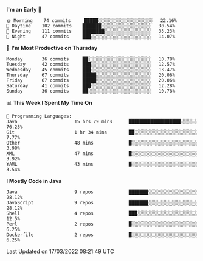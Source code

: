 <!--START_SECTION:waka-->
**I'm an Early 🐤** 

```text
🌞 Morning    74 commits     █████░░░░░░░░░░░░░░░░░░░░   22.16% 
🌆 Daytime    102 commits    ███████░░░░░░░░░░░░░░░░░░   30.54% 
🌃 Evening    111 commits    ████████░░░░░░░░░░░░░░░░░   33.23% 
🌙 Night      47 commits     ███░░░░░░░░░░░░░░░░░░░░░░   14.07%

```
📅 **I'm Most Productive on Thursday** 

```text
Monday       36 commits     ██░░░░░░░░░░░░░░░░░░░░░░░   10.78% 
Tuesday      42 commits     ███░░░░░░░░░░░░░░░░░░░░░░   12.57% 
Wednesday    45 commits     ███░░░░░░░░░░░░░░░░░░░░░░   13.47% 
Thursday     67 commits     █████░░░░░░░░░░░░░░░░░░░░   20.06% 
Friday       67 commits     █████░░░░░░░░░░░░░░░░░░░░   20.06% 
Saturday     41 commits     ███░░░░░░░░░░░░░░░░░░░░░░   12.28% 
Sunday       36 commits     ██░░░░░░░░░░░░░░░░░░░░░░░   10.78%

```


📊 **This Week I Spent My Time On** 

```text
💬 Programming Languages: 
Java                     15 hrs 29 mins      ███████████████████░░░░░░   76.25% 
Git                      1 hr 34 mins        ██░░░░░░░░░░░░░░░░░░░░░░░   7.77% 
Other                    48 mins             █░░░░░░░░░░░░░░░░░░░░░░░░   3.98% 
XML                      47 mins             █░░░░░░░░░░░░░░░░░░░░░░░░   3.92% 
YAML                     43 mins             █░░░░░░░░░░░░░░░░░░░░░░░░   3.54%

```

**I Mostly Code in Java** 

```text
Java                     9 repos             ███████░░░░░░░░░░░░░░░░░░   28.12% 
JavaScript               9 repos             ███████░░░░░░░░░░░░░░░░░░   28.12% 
Shell                    4 repos             ███░░░░░░░░░░░░░░░░░░░░░░   12.5% 
Perl                     2 repos             █░░░░░░░░░░░░░░░░░░░░░░░░   6.25% 
Dockerfile               2 repos             █░░░░░░░░░░░░░░░░░░░░░░░░   6.25%

```



 Last Updated on 17/03/2022 08:21:49 UTC
<!--END_SECTION:waka-->
